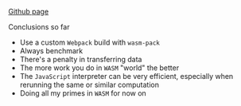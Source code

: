 [Github page](https://mewhhaha.github.io/wasm-example)

Conclusions so far
- Use a custom `Webpack` build with `wasm-pack`
- Always benchmark
- There's a penalty in transferring data
- The more work you do in `WASM` "world" the better
- The `JavaScript` interpreter can be very efficient, especially when rerunning the same or similar computation
- Doing all my primes in `WASM` for now on